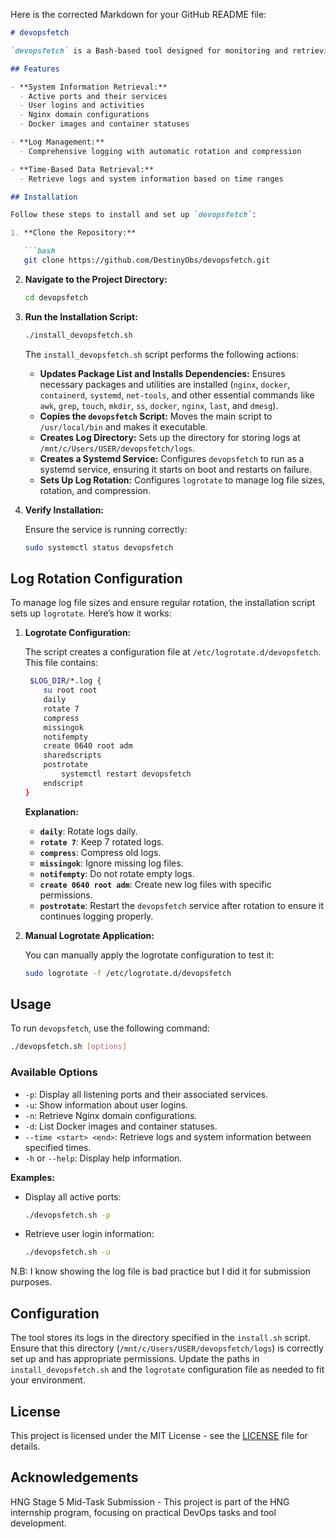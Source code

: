 Here is the corrected Markdown for your GitHub README file:

```markdown
# devopsfetch

`devopsfetch` is a Bash-based tool designed for monitoring and retrieving detailed server information. It collects data on system activities, ports, user logins, Nginx configurations, Docker images, and more, with robust logging and rotation features.

## Features

- **System Information Retrieval:**
  - Active ports and their services
  - User logins and activities
  - Nginx domain configurations
  - Docker images and container statuses

- **Log Management:**
  - Comprehensive logging with automatic rotation and compression

- **Time-Based Data Retrieval:**
  - Retrieve logs and system information based on time ranges

## Installation

Follow these steps to install and set up `devopsfetch`:

1. **Clone the Repository:**

   ```bash
   git clone https://github.com/DestinyObs/devopsfetch.git
   ```

2. **Navigate to the Project Directory:**

   ```bash
   cd devopsfetch
   ```

3. **Run the Installation Script:**

   ```bash
   ./install_devopsfetch.sh
   ```

   The `install_devopsfetch.sh` script performs the following actions:

   - **Updates Package List and Installs Dependencies:** Ensures necessary packages and utilities are installed (`nginx`, `docker`, `containerd`, `systemd`, `net-tools`, and other essential commands like `awk`, `grep`, `touch`, `mkdir`, `ss`, `docker`, `nginx`, `last`, and `dmesg`).
   - **Copies the `devopsfetch` Script:** Moves the main script to `/usr/local/bin` and makes it executable.
   - **Creates Log Directory:** Sets up the directory for storing logs at `/mnt/c/Users/USER/devopsfetch/logs`.
   - **Creates a Systemd Service:** Configures `devopsfetch` to run as a systemd service, ensuring it starts on boot and restarts on failure.
   - **Sets Up Log Rotation:** Configures `logrotate` to manage log file sizes, rotation, and compression.

4. **Verify Installation:**

   Ensure the service is running correctly:

   ```bash
   sudo systemctl status devopsfetch
   ```

## Log Rotation Configuration

To manage log file sizes and ensure regular rotation, the installation script sets up `logrotate`. Here’s how it works:

1. **Logrotate Configuration:**

   The script creates a configuration file at `/etc/logrotate.d/devopsfetch`. This file contains:

   ```bash
    $LOG_DIR/*.log {
       su root root
       daily
       rotate 7
       compress
       missingok
       notifempty
       create 0640 root adm
       sharedscripts
       postrotate
           systemctl restart devopsfetch
       endscript
   }
   ```

   **Explanation:**
   - **`daily`**: Rotate logs daily.
   - **`rotate 7`**: Keep 7 rotated logs.
   - **`compress`**: Compress old logs.
   - **`missingok`**: Ignore missing log files.
   - **`notifempty`**: Do not rotate empty logs.
   - **`create 0640 root adm`**: Create new log files with specific permissions.
   - **`postrotate`**: Restart the `devopsfetch` service after rotation to ensure it continues logging properly.

2. **Manual Logrotate Application:**

   You can manually apply the logrotate configuration to test it:

   ```bash
   sudo logrotate -f /etc/logrotate.d/devopsfetch
   ```

## Usage

To run `devopsfetch`, use the following command:

```bash
./devopsfetch.sh [options]
```

### Available Options

- `-p`: Display all listening ports and their associated services.
- `-u`: Show information about user logins.
- `-n`: Retrieve Nginx domain configurations.
- `-d`: List Docker images and container statuses.
- `--time <start> <end>`: Retrieve logs and system information between specified times.
- `-h` or `--help`: Display help information.

**Examples:**

- Display all active ports:

  ```bash
  ./devopsfetch.sh -p
  ```

- Retrieve user login information:

  ```bash
  ./devopsfetch.sh -u
  ```

N.B: I know showing the log file is bad practice but I did it for submission purposes.

## Configuration

The tool stores its logs in the directory specified in the `install.sh` script. Ensure that this directory (`/mnt/c/Users/USER/devopsfetch/logs`) is correctly set up and has appropriate permissions. Update the paths in `install_devopsfetch.sh` and the `logrotate` configuration file as needed to fit your environment.

## License

This project is licensed under the MIT License - see the [LICENSE](LICENSE) file for details.

## Acknowledgements

HNG Stage 5 Mid-Task Submission - This project is part of the HNG internship program, focusing on practical DevOps tasks and tool development.
```